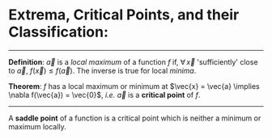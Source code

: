 # Extrema, Critical Points, and their Classification:

***

**Definition**: $\vec{a}$ is a *local maximum* of a function $f$ if, $\forall \,\vec{x}$ 'sufficiently' close to $\vec{a}$, $f(\vec{x})\leq f(\vec{a}).$ The inverse is true for local *minima*. 

**Theorem**:  $f$ has a local maximum or minimum at $\vec{x} = \vec{a} \implies \nabla f(\vec{a}) = \vec{0}$, *i.e.* $\vec{a}$ is a **critical point** of $f$. 

***

A **saddle point** of a function is a critical point which is neither a minimum or maximum locally. 
